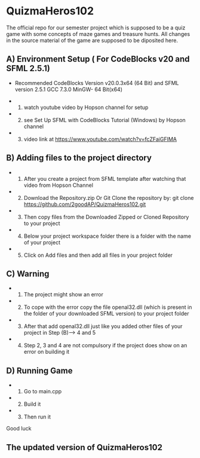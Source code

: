 # QuizmaHeros102
The official repo for our semester project which is supposed to be a quiz game with some concepts of maze games and treasure hunts. All changes in the source material of the game are supposed to be diposited here.

## A) Environment Setup ( For CodeBlocks v20 and SFML 2.5.1)

* Recommended CodeBlocks Version v20.0.3x64 (64 Bit) and SFML version  2.5.1 GCC 7.3.0 MinGW- 64 Bit(x64)

* 1. watch youtube video by Hopson channel for setup<br/>
* 2. see Set Up SFML with CodeBlocks Tutorial (Windows) by Hopson channel </br>
* 3. video link at https://www.youtube.com/watch?v=fcZFaiGFIMA <br/>

##  B) Adding files to the project directory

* 1. After you create a project from SFML template after watching that video from Hopson Channel <br/>
* 2. Download the Repository.zip Or Git Clone the repository by: git clone https://github.com/2goodAP/QuizmaHeros102.git <br/>
* 3. Then copy files from the Downloaded Zipped or Cloned Repository to your project <br/>
* 4. Below your project workspace folder there is a folder with the name of your project <br/>
* 5. Click on Add files and then add all files in your project folder <br/>

## C) Warning
* 1. The project might show an error <br/>
* 2. To cope with the error copy the file openal32.dll  (which is present in the folder of your downloaded SFML version) to your project folder <br/>
* 3. After that add openal32.dll just like you added other files of your project in Step (B)--> 4 and 5 <br/>
* 4. Step 2, 3 and 4 are not compulsory if the project does show on an  error on building it<br/>

## D) Running Game
* 1. Go to main.cpp<br/>
* 2. Build it <br/>
* 3. Then run it <br/>

Good luck
## The updated version of QuizmaHeros102